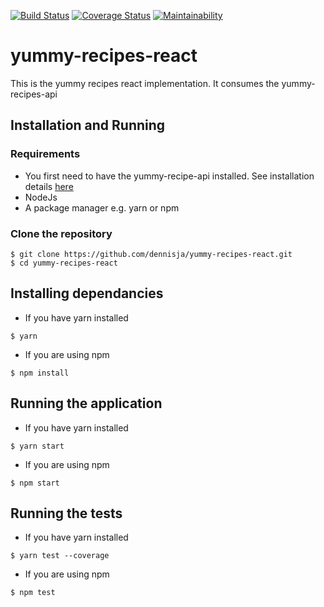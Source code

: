 [![Build Status](https://travis-ci.org/dennisja/yummy-recipes-react.svg?branch=master)](https://travis-ci.org/dennisja/yummy-recipes-react)
[![Coverage Status](https://coveralls.io/repos/github/dennisja/yummy-recipes-react/badge.svg?branch=master)](https://coveralls.io/github/dennisja/yummy-recipes-react?branch=master)
[![Maintainability](https://api.codeclimate.com/v1/badges/b5cedf195a5198221239/maintainability)](https://codeclimate.com/github/dennisja/yummy-recipes-react/maintainability)

# yummy-recipes-react

This is the yummy recipes react implementation. It consumes the yummy-recipes-api

## Installation and Running
### Requirements
- You first need to have the yummy-recipe-api installed. See installation details [here](https://github.com/dennisja/yummy-recipes-api) 
- NodeJs 
- A package manager e.g. yarn or npm

### Clone the repository
```
$ git clone https://github.com/dennisja/yummy-recipes-react.git
$ cd yummy-recipes-react
```

## Installing dependancies

- If you have yarn installed
```
$ yarn
```

- If you are using npm
```
$ npm install
```

## Running the application

- If you have yarn installed
```
$ yarn start
```

- If you are using npm
```
$ npm start
```

## Running the tests

- If you have yarn installed
```
$ yarn test --coverage 
```

- If you are using npm
```
$ npm test
```

